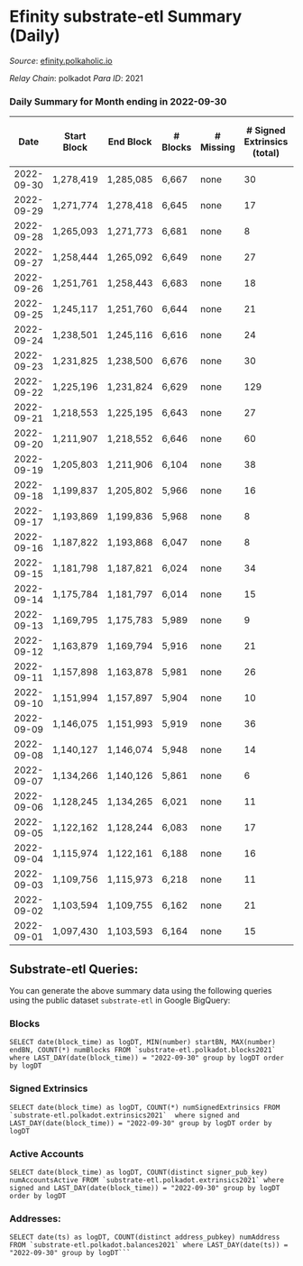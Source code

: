 # Efinity substrate-etl Summary (Daily)

_Source_: [efinity.polkaholic.io](https://efinity.polkaholic.io)

*Relay Chain*: polkadot
*Para ID*: 2021



### Daily Summary for Month ending in 2022-09-30


| Date | Start Block | End Block | # Blocks | # Missing | # Signed Extrinsics (total) | # Active Accounts | # Addresses with Balances | # Events | # Transfers | # XCM Transfers In | # XCM Transfers Out |
| ---- | ----------- | --------- | -------- | --------- | --------------------------- | ----------------- | ------------------------- | -------- | ----------- | ------------------ | ------------------- |
| 2022-09-30 | 1,278,419 | 1,285,085 | 6,667 | none  | 30 | 7 | 15,571 | 20,127 |   |   |   |
| 2022-09-29 | 1,271,774 | 1,278,418 | 6,645 | none  | 17 | 4 |  | 20,061 | 1  |   |   |
| 2022-09-28 | 1,265,093 | 1,271,773 | 6,681 | none  | 8 | 4 |  | 20,100 | 2  |   |   |
| 2022-09-27 | 1,258,444 | 1,265,092 | 6,649 | none  | 27 | 14 |  | 20,118 |   |   |   |
| 2022-09-26 | 1,251,761 | 1,258,443 | 6,683 | none  | 18 | 9 |  | 20,170 | 4  |   |   |
| 2022-09-25 | 1,245,117 | 1,251,760 | 6,644 | none  | 21 | 7 |  | 20,081 | 1  |   |   |
| 2022-09-24 | 1,238,501 | 1,245,116 | 6,616 | none  | 24 | 7 |  | 20,018 | 4 ($13.18) |   |   |
| 2022-09-23 | 1,231,825 | 1,238,500 | 6,676 | none  | 30 | 9 |  | 20,220 | 1 ($1.18) |   |   |
| 2022-09-22 | 1,225,196 | 1,231,824 | 6,629 | none  | 129 | 8 |  | 20,991 | 2 ($93.69) |   |   |
| 2022-09-21 | 1,218,553 | 1,225,195 | 6,643 | none  | 27 | 15 |  | 20,101 | 2 ($5.93) |   |   |
| 2022-09-20 | 1,211,907 | 1,218,552 | 6,646 | none  | 60 | 12 |  | 20,298 | 5 ($136.67) |   |   |
| 2022-09-19 | 1,205,803 | 1,211,906 | 6,104 | none  | 38 | 19 | 15,562 | 18,477 | 4 ($950.10) |   |   |
| 2022-09-18 | 1,199,837 | 1,205,802 | 5,966 | none  | 16 | 12 | 15,560 | 17,993 | 4 ($339.00) |   |   |
| 2022-09-17 | 1,193,869 | 1,199,836 | 5,968 | none  | 8 | 6 | 15,558 | 17,956 |   |   |   |
| 2022-09-16 | 1,187,822 | 1,193,868 | 6,047 | none  | 8 | 6 | 15,558 | 18,192 | 1 ($1.37) |   |   |
| 2022-09-15 | 1,181,798 | 1,187,821 | 6,024 | none  | 34 | 12 | 15,557 | 18,265 | 3 ($5.11) |   |   |
| 2022-09-14 | 1,175,784 | 1,181,797 | 6,014 | none  | 15 | 11 | 15,555 | 18,142 | 9 ($27.54) |   |   |
| 2022-09-13 | 1,169,795 | 1,175,783 | 5,989 | none  | 9 | 7 | 15,554 | 18,025 | 2 ($0.45) |   |   |
| 2022-09-12 | 1,163,879 | 1,169,794 | 5,916 | none  | 21 | 13 |  | 17,856 | 1 ($3.10) |   |   |
| 2022-09-11 | 1,157,898 | 1,163,878 | 5,981 | none  | 26 | 19 |  | 18,062 | 3 ($84.27) |   |   |
| 2022-09-10 | 1,151,994 | 1,157,897 | 5,904 | none  | 10 | 10 |  | 17,772 |   |   |   |
| 2022-09-09 | 1,146,075 | 1,151,993 | 5,919 | none  | 36 | 9 |  | 17,945 | 29 ($3.21) |   |   |
| 2022-09-08 | 1,140,127 | 1,146,074 | 5,948 | none  | 14 | 11 | 15,552 | 17,918 | 3 ($0.91) |   |   |
| 2022-09-07 | 1,134,266 | 1,140,126 | 5,861 | none  | 6 | 6 | 15,551 | 17,626 |   |   |   |
| 2022-09-06 | 1,128,245 | 1,134,265 | 6,021 | none  | 11 | 8 | 15,551 | 18,123 |   |   |   |
| 2022-09-05 | 1,122,162 | 1,128,244 | 6,083 | none  | 17 | 14 | 15,551 | 18,333 | 3 ($2,247.90) |   |   |
| 2022-09-04 | 1,115,974 | 1,122,161 | 6,188 | none  | 16 | 13 | 15,551 | 18,651 | 3 ($229.34) |   |   |
| 2022-09-03 | 1,109,756 | 1,115,973 | 6,218 | none  | 11 | 9 | 15,549 | 18,716 |   |   |   |
| 2022-09-02 | 1,103,594 | 1,109,755 | 6,162 | none  | 21 | 12 | 15,549 | 18,578 |   |   |   |
| 2022-09-01 | 1,097,430 | 1,103,593 | 6,164 | none  | 15 | 10 | 15,549 | 18,566 | 1 ($1.81) |   |   |

## Substrate-etl Queries:
You can generate the above summary data using the following queries using the public dataset `substrate-etl` in Google BigQuery:


### Blocks
```
SELECT date(block_time) as logDT, MIN(number) startBN, MAX(number) endBN, COUNT(*) numBlocks FROM `substrate-etl.polkadot.blocks2021`  where LAST_DAY(date(block_time)) = "2022-09-30" group by logDT order by logDT
```


### Signed Extrinsics
```
SELECT date(block_time) as logDT, COUNT(*) numSignedExtrinsics FROM `substrate-etl.polkadot.extrinsics2021`  where signed and LAST_DAY(date(block_time)) = "2022-09-30" group by logDT order by logDT
```


### Active Accounts
```
SELECT date(block_time) as logDT, COUNT(distinct signer_pub_key) numAccountsActive FROM `substrate-etl.polkadot.extrinsics2021` where signed and LAST_DAY(date(block_time)) = "2022-09-30" group by logDT order by logDT
```


### Addresses:
```
SELECT date(ts) as logDT, COUNT(distinct address_pubkey) numAddress FROM `substrate-etl.polkadot.balances2021` where LAST_DAY(date(ts)) = "2022-09-30" group by logDT```

